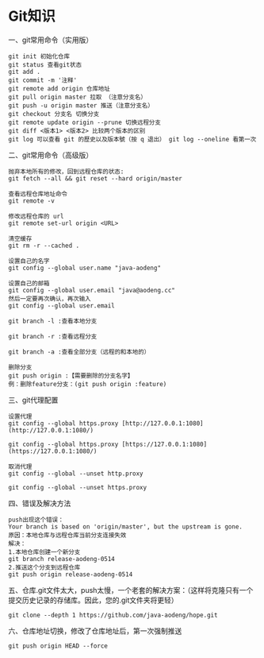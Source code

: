 # Git知识

一、git常用命令（实用版）

    git init 初始化仓库
    git status 查看git状态
    git add .  
    git commit -m '注释' 
    git remote add origin 仓库地址
    git pull origin master 拉取 （注意分支名）
    git push -u origin master 推送（注意分支名）
    git checkout 分支名 切换分支
    git remote update origin --prune 切换远程分支
    git diff <版本1> <版本2> 比较两个版本的区别
    git log 可以查看 git 的歷史以及版本號（按 q 退出） git log --oneline 看第一次
    
二、git常用命令（高级版）

    抛弃本地所有的修改，回到远程仓库的状态:
    git fetch --all && git reset --hard origin/master
    
    查看远程仓库地址命令
    git remote -v

    修改远程仓库的 url
    git remote set-url origin <URL>
    
    清空缓存
    git rm -r --cached . 
    
    设置自己的名字
    git config --global user.name "java-aodeng"
    
    设置自己的邮箱
    git config --global user.email "java@aodeng.cc"
    然后一定要再次确认，再次输入
    git config --global user.email
    
    git branch -l :查看本地分支

    git branch -r :查看远程分支

    git branch -a :查看全部分支（远程的和本地的）
    
    删除分支
    git push origin :【需要删除的分支名字】
    例：删除feature分支：(git push origin :feature)
    
三、git代理配置

    设置代理
    git config --global https.proxy [http://127.0.0.1:1080](http://127.0.0.1:1080/)
    
    git config --global https.proxy [https://127.0.0.1:1080](https://127.0.0.1:1080/)
    
    取消代理
    git config --global --unset http.proxy
    
    git config --global --unset https.proxy

四、错误及解决方法
    
    push出现这个错误：
    Your branch is based on 'origin/master', but the upstream is gone.
    原因：本地仓库与远程仓库当前分支连接失效
    解决：
    1.本地仓库创建一个新分支
    git branch release-aodeng-0514
    2.推送这个分支到远程仓库
    git push origin release-aodeng-0514

五、仓库.git文件太大，push太慢，一个老套的解决方案：（这样将克隆只有一个提交历史记录的存储库。因此，您的.git文件夹将更轻）
    
    git clone --depth 1 https://github.com/java-aodeng/hope.git
    
六、仓库地址切换，修改了仓库地址后，第一次强制推送
    
    git push origin HEAD --force
